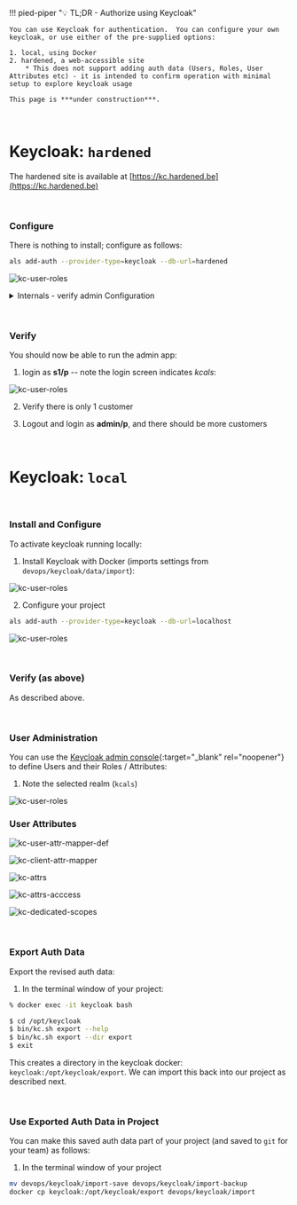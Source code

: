 !!! pied-piper ":bulb: TL;DR - Authorize using Keycloak"

    You can use Keycloak for authentication.  You can configure your own keycloak, or use either of the pre-supplied options:

    1. local, using Docker
    2. hardened, a web-accessible site
        * This does not support adding auth data (Users, Roles, User Attributes etc) - it is intended to confirm operation with minimal setup to explore keycloak usage

    This page is ***under construction***.  

&nbsp;

# Keycloak: `hardened`

The hardened site is available at [https://kc.hardened.be](https://kc.hardened.be)

&nbsp;

### Configure

There is nothing to install; configure as follows:

```bash title='Configure Keycloak - hardened'
als add-auth --provider-type=keycloak --db-url=hardened
```

![kc-user-roles](images/keycloak/kc-config-hardened.png)

<details markdown>

<summary>Internals - verify admin Configuration </summary>

The config settings for the admin app are set in `ui/admin/admin_loader.py`.  This reduces the number of settings to change when altering your configuration.  You can verify them as shown below:

![kc-user-roles](images/keycloak/admin-config.png)

</details>

&nbsp;

### Verify

You should now be able to run the admin app:

1. login as **s1/p** -- note the login screen indicates *kcals*:

![kc-user-roles](images/keycloak/kc-login-local.png)

2. Verify there is only 1 customer

3. Logout and login as **admin/p**, and there should be more customers

&nbsp;

# Keycloak: `local`

&nbsp;

### Install and Configure

To activate keycloak running locally:

1. Install Keycloak with Docker (imports settings from `devops/keycloak/data/import`):

![kc-user-roles](images/keycloak/kc-config-local-install-kc.png)

2. Configure your project

```bash title='Configure Keycloak - local'
als add-auth --provider-type=keycloak --db-url=localhost
```

![kc-user-roles](images/keycloak/kc-config-local.png)

&nbsp;

### Verify (as above)

As described above.

&nbsp;

### User Administration

You can use the [Keycloak admin console](http://localhost:8080/){:target="_blank" rel="noopener"} to define Users and their Roles / Attributes:

1. Note the selected realm (`kcals`)

![kc-user-roles](images/keycloak/kc-users.png)

### User Attributes

![kc-user-attr-mapper-def](images/keycloak/kc-client-attr-mapper-def.png)

![kc-client-attr-mapper](images/keycloak/kc-client-attr-mapper.png)

![kc-attrs](images/keycloak/kc-attrs.png)

![kc-attrs-acccess](images/keycloak/kc-attrs-access.png)

![kc-dedicated-scopes](images/keycloak/clients-dedicated-scopes.png)

&nbsp;

### Export Auth Data

Export the revised auth data:

1. In the terminal window of your project:

```bash title='Export the revised auth data'
% docker exec -it keycloak bash

$ cd /opt/keycloak
$ bin/kc.sh export --help
$ bin/kc.sh export --dir export
$ exit
```

This creates a directory in the keycloak docker: `keycloak:/opt/keycloak/export`.  We can import this back into our project as described next.

&nbsp;

### Use Exported Auth Data in Project

You can make this saved auth data part of your project (and saved to `git` for your team) as follows:

1. In the terminal window of your project

```bash title='Use Exported Auth Data in Project'
mv devops/keycloak/import-save devops/keycloak/import-backup
docker cp keycloak:/opt/keycloak/export devops/keycloak/import
```

